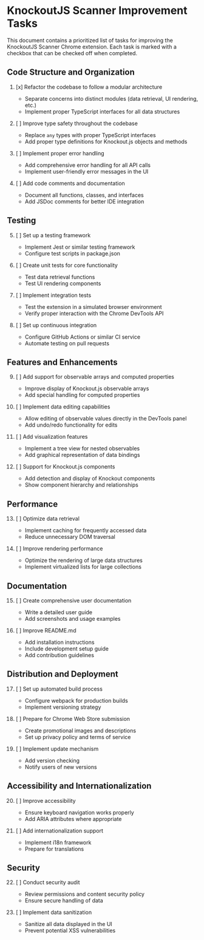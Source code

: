 # KnockoutJS Scanner Improvement Tasks

This document contains a prioritized list of tasks for improving the KnockoutJS Scanner Chrome extension. Each task is marked with a checkbox that can be checked off when completed.

## Code Structure and Organization

1. [x] Refactor the codebase to follow a modular architecture
   - Separate concerns into distinct modules (data retrieval, UI rendering, etc.)
   - Implement proper TypeScript interfaces for all data structures

2. [ ] Improve type safety throughout the codebase
   - Replace `any` types with proper TypeScript interfaces
   - Add proper type definitions for Knockout.js objects and methods

3. [ ] Implement proper error handling
   - Add comprehensive error handling for all API calls
   - Implement user-friendly error messages in the UI

4. [ ] Add code comments and documentation
   - Document all functions, classes, and interfaces
   - Add JSDoc comments for better IDE integration

## Testing

5. [ ] Set up a testing framework
   - Implement Jest or similar testing framework
   - Configure test scripts in package.json

6. [ ] Create unit tests for core functionality
   - Test data retrieval functions
   - Test UI rendering components

7. [ ] Implement integration tests
   - Test the extension in a simulated browser environment
   - Verify proper interaction with the Chrome DevTools API

8. [ ] Set up continuous integration
   - Configure GitHub Actions or similar CI service
   - Automate testing on pull requests

## Features and Enhancements

9. [ ] Add support for observable arrays and computed properties
   - Improve display of Knockout.js observable arrays
   - Add special handling for computed properties

10. [ ] Implement data editing capabilities
    - Allow editing of observable values directly in the DevTools panel
    - Add undo/redo functionality for edits

11. [ ] Add visualization features
    - Implement a tree view for nested observables
    - Add graphical representation of data bindings

12. [ ] Support for Knockout.js components
    - Add detection and display of Knockout components
    - Show component hierarchy and relationships

## Performance

13. [ ] Optimize data retrieval
    - Implement caching for frequently accessed data
    - Reduce unnecessary DOM traversal

14. [ ] Improve rendering performance
    - Optimize the rendering of large data structures
    - Implement virtualized lists for large collections

## Documentation

15. [ ] Create comprehensive user documentation
    - Write a detailed user guide
    - Add screenshots and usage examples

16. [ ] Improve README.md
    - Add installation instructions
    - Include development setup guide
    - Add contribution guidelines

## Distribution and Deployment

17. [ ] Set up automated build process
    - Configure webpack for production builds
    - Implement versioning strategy

18. [ ] Prepare for Chrome Web Store submission
    - Create promotional images and descriptions
    - Set up privacy policy and terms of service

19. [ ] Implement update mechanism
    - Add version checking
    - Notify users of new versions

## Accessibility and Internationalization

20. [ ] Improve accessibility
    - Ensure keyboard navigation works properly
    - Add ARIA attributes where appropriate

21. [ ] Add internationalization support
    - Implement i18n framework
    - Prepare for translations

## Security

22. [ ] Conduct security audit
    - Review permissions and content security policy
    - Ensure secure handling of data

23. [ ] Implement data sanitization
    - Sanitize all data displayed in the UI
    - Prevent potential XSS vulnerabilities